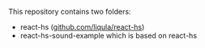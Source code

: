 This repository contains two folders:

- react-hs ([github.com/liqula/react-hs](https://github.com/liqula/react-hs))
- react-hs-sound-example which is based on react-hs

